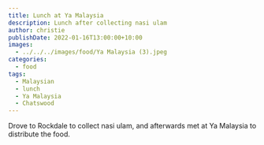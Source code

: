 ```yaml
---
title: Lunch at Ya Malaysia
description: Lunch after collecting nasi ulam
author: christie
publishDate: 2022-01-16T13:00:00+10:00
images:
  - ../../../images/food/Ya Malaysia (3).jpeg
categories:
  - food
tags:
  - Malaysian
  - lunch
  - Ya Malaysia
  - Chatswood
---
```

Drove to Rockdale to collect nasi ulam, and afterwards met at Ya Malaysia to distribute the food.
